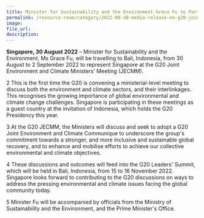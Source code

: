 ```yaml
---  
title: Minister for Sustainability and the Environment Grace Fu to Participate in the G20 Joint Environment and Climate Ministers' Meeting 2022
permalink: /resource-room/category/2022-08-30-media-release-on-g20-joint-environment-and-climate-ministers-meeting-2022
image:  
file_url:  
description:  
---
```


**Singapore, 30 August 2022** – Minister for Sustainability and the Environment, Ms Grace Fu, will be travelling to Bali, Indonesia, from 30 August to 2 September 2022 to represent Singapore at the G20 Joint Environment and Climate Ministers' Meeting (JECMM).

2 This is the first time the G20 is convening a ministerial-level meeting to discuss both the environment and climate sectors, and their interlinkages. This recognises the growing importance of global environmental and climate change challenges. Singapore is participating in these meetings as a guest country at the invitation of Indonesia, which holds the G20 Presidency this year.

3 At the G20 JECMM, the Ministers will discuss and seek to adopt a G20 Joint Environment and Climate Communique to underscore the group's commitment towards a stronger, and more inclusive and sustainable global recovery, and to enhance and mobilise efforts to achieve our collective environmental and climate objectives.

4 These discussions and outcomes will feed into the G20 Leaders' Summit, which will be held in Bali, Indonesia, from 15 to 16 November 2022. Singapore looks forward to contributing to the G20 discussions on ways to address the pressing environmental and climate issues facing the global community today.

5 Minister Fu will be accompanied by officials from the Ministry of Sustainability and the Environment, and the Prime Minister's Office.
